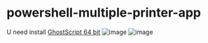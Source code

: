 # powershell-multiple-printer-app
U need install <a href="https://www.ghostscript.com/releases/gsdnld.html">GhostScript 64 bit</a>
![image](https://github.com/Hasan-Kilici/powershell-multiple-printer-app/assets/105741983/b77512ad-af9f-4b04-a334-db50878d39c9)
![image](https://github.com/Hasan-Kilici/powershell-multiple-printer-app/assets/105741983/98a15aa2-bb22-46fb-8b4b-59d7a4f538f7)

